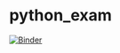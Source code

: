 # python_exam
[![Binder](https://mybinder.org/badge_logo.svg)](https://mybinder.org/v2/gh/benskov95/python_exam/HEAD)
